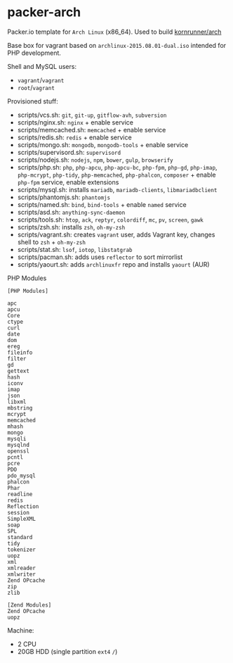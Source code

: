 # packer-arch
Packer.io template for `Arch Linux` (x86_64). Used to build [kornrunner/arch](https://atlas.hashicorp.com/kornrunner/boxes/arch)

Base box for vagrant based on `archlinux-2015.08.01-dual.iso` intended for PHP development.

Shell and MySQL users:
- `vagrant`/`vagrant`
- `root`/`vagrant`

Provisioned stuff:
- scripts/vcs.sh: `git`, `git-up`, `gitflow-avh`, `subversion`
- scripts/nginx.sh: `nginx` + enable service
- scripts/memcached.sh: `memcached` + enable service
- scripts/redis.sh: `redis` + enable service
- scripts/mongo.sh: `mongodb`, `mongodb-tools` + enable service
- scripts/supervisord.sh: `supervisord`
- scripts/nodejs.sh: `nodejs`, `npm`, `bower`, `gulp`, `browserify`
- scripts/php.sh: `php`, `php-apcu`, `php-apcu-bc`, `php-fpm`, `php-gd`, `php-imap`, `php-mcrypt`, `php-tidy`, `php-memcached`, `php-phalcon`, `composer` + enable `php-fpm` service, enable extensions
- scripts/mysql.sh: installs `mariadb`, `mariadb-clients`, `libmariadbclient`
- scripts/phantomjs.sh: `phantomjs`
- scripts/named.sh: `bind`, `bind-tools` + enable `named` service
- scripts/asd.sh: `anything-sync-daemon`
- scripts/tools.sh: `htop`, `ack`, `reptyr`, `colordiff`, `mc`, `pv`, `screen`, `gawk`
- scripts/zsh.sh: installs `zsh`, `oh-my-zsh`
- scripts/vagrant.sh: creates `vagrant` user, adds Vagrant key, changes shell to `zsh` + `oh-my-zsh`
- scripts/stat.sh: `lsof`, `iotop`, `libstatgrab`
- scripts/pacman.sh: adds uses `reflector` to sort mirrorlist
- scripts/yaourt.sh: adds `archlinuxfr` repo and installs `yaourt` (AUR)

PHP Modules
```
[PHP Modules]

apc
apcu
Core
ctype
curl
date
dom
ereg
fileinfo
filter
gd
gettext
hash
iconv
imap
json
libxml
mbstring
mcrypt
memcached
mhash
mongo
mysqli
mysqlnd
openssl
pcntl
pcre
PDO
pdo_mysql
phalcon
Phar
readline
redis
Reflection
session
SimpleXML
soap
SPL
standard
tidy
tokenizer
uopz
xml
xmlreader
xmlwriter
Zend OPcache
zip
zlib

[Zend Modules]
Zend OPcache
uopz
```

Machine:
- 2 CPU
- 20GB HDD (single partition `ext4` `/`)
